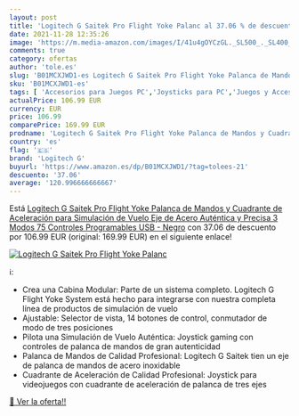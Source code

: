 ```yaml
---
layout: post
title: 'Logitech G Saitek Pro Flight Yoke Palanc al 37.06 % de descuento'
date: 2021-11-28 12:35:26
image: 'https://m.media-amazon.com/images/I/41u4gOYCzGL._SL500_._SL400_.jpg'
comments: true
category: ofertas
author: 'tole.es'
slug: 'B01MCXJWD1-es Logitech G Saitek Pro Flight Yoke Palanca de Mandos y...'
sku: 'B01MCXJWD1-es'
tags: [ 'Accesorios para Juegos PC','Joysticks para PC','Juegos y Accesorios para PC','Mandos de juego para PC','Sistemas heredados','Sistemas heredados de Xbox','Videojuegos','Xbox: Juegos, consolas y accesorios','logitech','logitech g', ]
actualPrice: 106.99 EUR
currency: EUR
price: 106.99
comparePrice: 169.99 EUR
prodname: 'Logitech G Saitek Pro Flight Yoke Palanca de Mandos y Cuadrante de Aceleración para Simulación de Vuelo  Eje de Acero Auténtica y Precisa  3 Modos  75 Controles Programables  USB - Negro'
country: 'es'
flag: '🇪🇸'
brand: 'Logitech G'
buyurl: 'https://www.amazon.es/dp/B01MCXJWD1/?tag=tolees-21'
descuento: '37.06'
average: '120.996666666667'
---
```


Está [Logitech G Saitek Pro Flight Yoke Palanca de Mandos y Cuadrante de Aceleración para Simulación de Vuelo  Eje de Acero Auténtica y Precisa  3 Modos  75 Controles Programables  USB - Negro](https://www.amazon.es/dp/B01MCXJWD1/?tag=tolees-21) con 37.06 de descuento por 106.99 EUR (original: 169.99 EUR) en el siguiente enlace!

[![Logitech G Saitek Pro Flight Yoke Palanc](https://m.media-amazon.com/images/I/41u4gOYCzGL._SL500_._SL400_.jpg)](https://www.amazon.es/dp/B01MCXJWD1/?tag=tolees-21)

ℹ️:

- Crea una Cabina Modular: Parte de un sistema completo. Logitech G Flight Yoke System está hecho para integrarse con nuestra completa línea de productos de simulación de vuelo
- Ajustable: Selector de vista, 14 botones de control, conmutador de modo de tres posiciones
- Pilota una Simulación de Vuelo Auténtica: Joystick gaming con controles de palanca de mandos de gran autenticidad
- Palanca de Mandos de Calidad Profesional: Logitech G Saitek tien un eje de palanca de mandos de acero inoxidable
- Cuadrante de Aceleración de Calidad Profesional: Joystick para videojuegos con cuadrante de aceleración de palanca de tres ejes

[🛒 Ver la oferta!!](https://www.amazon.es/dp/B01MCXJWD1/?tag=tolees-21)
